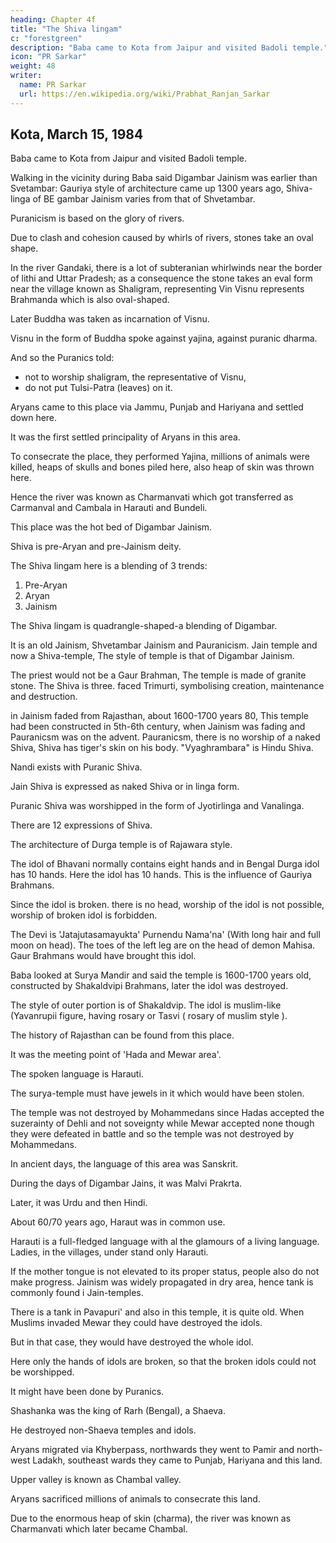 ```yaml
---
heading: Chapter 4f
title: "The Shiva lingam"
c: "forestgreen"
description: "Baba came to Kota from Jaipur and visited Badoli temple."
icon: "PR Sarkar"
weight: 48
writer:
  name: PR Sarkar
  url: https://en.wikipedia.org/wiki/Prabhat_Ranjan_Sarkar
---
```



<!-- 92 -->

## Kota, March 15, 1984

Baba came to Kota from Jaipur and visited Badoli temple.

Walking in the vicinity during Baba said Digambar Jainism was earlier than Svetambar: Gauriya style of architecture came up 1300 years ago, Shiva-linga of BE gambar Jainism varies from that of Shvetambar. 

Puranicism is based on the glory of rivers.

 Due to clash and cohesion caused by whirls of rivers, stones take an oval shape. 

 In the river Gandaki, there is a lot of subteranian whirlwinds near the border of lithi and Uttar Pradesh; as a consequence the stone takes an eval form near the village known as Shaligram, representing Vin Visnu represents Brahmanda which is also oval-shaped. 

 Later Buddha was taken as incarnation of Visnu.

 Visnu in the form of Buddha spoke against yajina, against puranic dharma.

 And so the Puranics told:
 - not to worship shaligram, the representative of Visnu,
 - do not put Tulsi-Patra (leaves) on it.

Aryans came to this place via Jammu, Punjab and Hariyana and settled down here. 

It was the first settled principality of Aryans in this area. 

To consecrate the place, they performed Yajina, millions of animals were killed, heaps of skulls and bones piled here, also heap of skin was thrown here.

Hence the river was known as Charmanvati which got transferred as Carmanval and Cambala in Harauti and Bundeli.

This place was the hot bed of Digambar Jainism. 

Shiva is pre-Aryan and pre-Jainism deity. 

The Shiva lingam here is a blending of 3 trends:

1. Pre-Aryan
2. Aryan
3. Jainism

The Shiva lingam is quadrangle-shaped-a blending of Digambar.

It is an old Jainism, Shvetambar Jainism and Pauranicism. Jain temple and now a Shiva-temple, The style of temple is that of Digambar Jainism. 

The priest would not be a Gaur Brahman, The temple is made of granite stone. The Shiva is three. faced Trimurti, symbolising creation, maintenance and destruction.

in
Jainism faded from Rajasthan, about 1600-1700 years 80, This temple had been constructed in 5th-6th century, when Jainism was fading and Pauranicsm was on the advent. Pauranicsm, there is no worship of a naked Shiva, Shiva has tiger's skin on his body. "Vyaghrambara" is Hindu Shiva.

<!-- 93  -->

Nandi exists with Puranic Shiva. 

Jain Shiva is expressed as naked Shiva or in linga form. 

Puranic Shiva was worshipped in the form of Jyotirlinga and Vanalinga. 

There are 12 expressions of Shiva.

The architecture of Durga temple is of Rajawara style. 

The idol of Bhavani normally contains eight hands and in Bengal Durga idol has 10 hands. Here the idol has 10 hands. This is the influence of Gauriya Brahmans. 

Since the idol is broken. there is no head, worship of the idol is not possible, worship of broken idol is forbidden. 

The Devi is 'Jatajutasamayukta' Purnendu Nama'na' (With long hair and full moon on head). The toes of the left leg are on the head of demon Mahisa. Gaur Brahmans would have brought this idol.

Baba looked at Surya Mandir and said the temple is 1600-1700 years old, constructed by Shakaldvipi Brahmans, later the idol was destroyed. 

The style of outer portion is of Shakaldvip. The idol is muslim-like (Yavanrupii figure, having rosary or Tasvi ( rosary of muslim style ).

The history of Rajasthan can be found from this place. 

It was the meeting point of 'Hada and Mewar area'. 

The spoken language is Harauti.

The surya-temple must have jewels in it which would have been stolen. 

The temple was not destroyed by Mohammedans since Hadas accepted the suzerainty of Dehli and not soveignty while Mewar accepted none though they were defeated in battle and so the temple was not destroyed by Mohammedans.

In ancient days, the language of this area was Sanskrit.

During the days of Digambar Jains, it was Malvi Prakrta.

Later, it was Urdu and then Hindi. 

About 60/70 years ago, Haraut was in common use. 

Harauti is a full-fledged language with al the glamours of a living language. Ladies, in the villages, under stand only Harauti. 

If the mother tongue is not elevated to its proper status, people also do not make progress. Jainism was widely propagated in dry area, hence tank is commonly found i Jain-temples. 

<!-- 94 -->

There is a tank in Pavapuri' and also in this temple, it is quite old. When Muslims invaded Mewar they could have destroyed the idols. 

But in that case, they would have destroyed the whole idol. 

Here only the hands of idols are broken, so that the broken idols could not be worshipped. 

It might have been done by Puranics.

Shashanka was the king of Rarh (Bengal), a Shaeva.

He destroyed non-Shaeva temples and idols.

Aryans migrated via Khyberpass, northwards they went to Pamir and north-west Ladakh, southeast wards they came to Punjab, Hariyana and this land. 

Upper valley is known as Chambal valley.

Aryans sacrificed millions of animals to consecrate this land.

Due to the enormous heap of skin (charma), the river was known as Charmanvati which later became Chambal.

